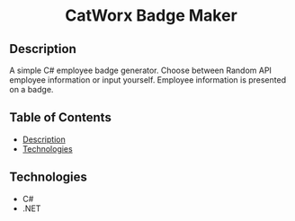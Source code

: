 #  <h1 align="center">CatWorx Badge Maker</h1>
  
  ## Description
  A simple C# employee badge generator. Choose between Random API employee information or input yourself.
  Employee information is presented on a badge.
  <br>

  ## Table of Contents
  - [Description](#description)
  - [Technologies](#technologies)

  ## Technologies
  - C#
  - .NET

